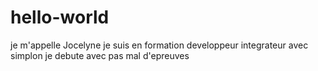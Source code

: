 # hello-world
je m'appelle Jocelyne
je suis en formation developpeur integrateur avec simplon
je debute avec pas mal d'epreuves
